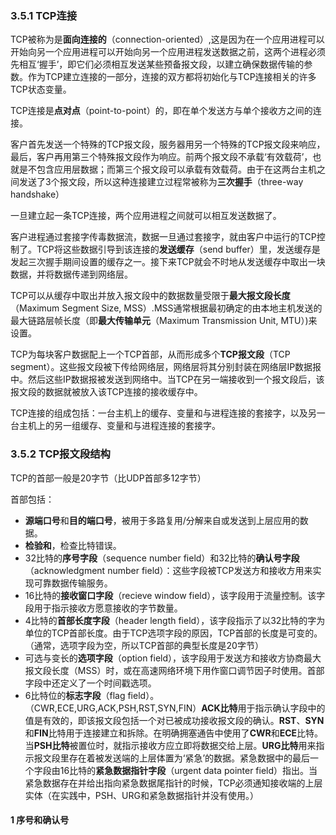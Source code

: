 ### 3.5.1 TCP连接

TCP被称为是**面向连接的**（connection-oriented）,这是因为在一个应用进程可以开始向另一个应用进程可以开始向另一个应用进程发送数据之前，这两个进程必须先相互‘握手’，即它们必须相互发送某些预备报文段，以建立确保数据传输的参数。作为TCP建立连接的一部分，连接的双方都将初始化与TCP连接相关的许多TCP状态变量。

TCP连接是**点对点**（point-to-point）的，即在单个发送方与单个接收方之间的连接。

客户首先发送一个特殊的TCP报文段，服务器用另一个特殊的TCP报文段来响应，最后，客户再用第三个特殊报文段作为响应。前两个报文段不承载‘有效载荷’，也就是不包含应用层数据；而第三个报文段可以承载有效载荷。由于在这两台主机之间发送了3个报文段，所以这种连接建立过程常被称为**三次握手**（three-way handshake）

一旦建立起一条TCP连接，两个应用进程之间就可以相互发送数据了。

客户进程通过套接字传毒数据流，数据一旦通过套接字，就由客户中运行的TCP控制了。TCP将这些数据引导到该连接的**发送缓存**（send buffer）里，发送缓存是发起三次握手期间设置的缓存之一。接下来TCP就会不时地从发送缓存中取出一块数据，并将数据传递到网络层。

TCP可以从缓存中取出并放入报文段中的数据数量受限于**最大报文段长度**（Maximum Segment Size, MSS）.MSS通常根据最初确定的由本地主机发送的最大链路层帧长度（即**最大传输单元**（Maximum Transmission Unit, MTU）)来设置。

TCP为每块客户数据配上一个TCP首部，从而形成多个**TCP报文段**（TCP segment）。这些报文段被下传给网络层，网络层将其分别封装在网络层IP数据报中。然后这些IP数据报被发送到网络中。当TCP在另一端接收到一个报文段后，该报文段的数据就被放入该TCP连接的接收缓存中。

TCP连接的组成包括：一台主机上的缓存、变量和与进程连接的套接字，以及另一台主机上的另一组缓存、变量和与进程连接的套接字。

### 3.5.2 TCP报文段结构

TCP的首部一般是20字节（比UDP首部多12字节）

首部包括：
+ **源端口号**和**目的端口号**，被用于多路复用/分解来自或发送到上层应用的数据。
+ **检验和**，检查比特错误。
+ 32比特的**序号字段**（sequence number field）和32比特的**确认号字段**（acknowledgment number field）：这些字段被TCP发送方和接收方用来实现可靠数据传输服务。
+ 16比特的**接收窗口字段**（recieve window field），该字段用于流量控制。该字段用于指示接收方愿意接收的字节数量。
+ 4比特的**首部长度字段**（header length field），该字段指示了以32比特的字为单位的TCP首部长度。由于TCP选项字段的原因，TCP首部的长度是可变的。（通常，选项字段为空，所以TCP首部的典型长度是20字节）
+ 可选与变长的**选项字段**（option field），该字段用于发送方和接收方协商最大报文段长度（MSS）时，或在高速网络环境下用作窗口调节因子时使用。首部字段中还定义了一个时间戳选项。
+ 6比特位的**标志字段**（flag field）。（CWR,ECE,URG,ACK,PSH,RST,SYN,FIN）**ACK比特**用于指示确认字段中的值是有效的，即该报文段包括一个对已被成功接收报文段的确认。**RST**、**SYN**和**FIN**比特用于连接建立和拆除。在明确拥塞通告中使用了**CWR**和**ECE**比特。当**PSH比特**被置位时，就指示接收方应立即将数据交给上层。**URG比特**用来指示报文段里存在着被发送端的上层体置为‘紧急’的数据。紧急数据中的最后一个字段由16比特的**紧急数据指针字段**（urgent data pointer field）指出。当紧急数据存在并给出指向紧急数据尾指针的时候，TCP必须通知接收端的上层实体（在实践中，PSH、URG和紧急数据指针并没有使用。）

#### 1 序号和确认号

